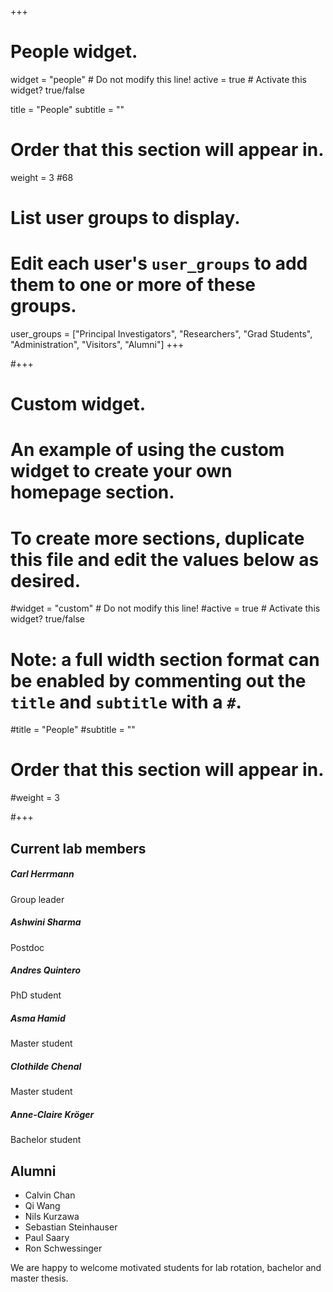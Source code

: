 +++
# People widget.
widget = "people"  # Do not modify this line!
active = true  # Activate this widget? true/false

title = "People"
subtitle = ""

# Order that this section will appear in.
weight = 3 #68

# List user groups to display.
#   Edit each user's `user_groups` to add them to one or more of these groups.
user_groups = ["Principal Investigators",
               "Researchers",
               "Grad Students",
               "Administration",
               "Visitors",
               "Alumni"]
+++


#+++
# Custom widget.
# An example of using the custom widget to create your own homepage section.
# To create more sections, duplicate this file and edit the values below as desired.
#widget = "custom"  # Do not modify this line!
#active = true  # Activate this widget? true/false

# Note: a full width section format can be enabled by commenting out the `title` and `subtitle` with a `#`.
#title = "People"
#subtitle = ""

# Order that this section will appear in.
#weight = 3

#+++



## Current lab members

##### Carl Herrmann

Group leader

##### Ashwini Sharma

Postdoc

##### Andres Quintero

PhD student


##### Asma Hamid

Master student

##### Clothilde Chenal

Master student


##### Anne-Claire Kröger

Bachelor student

## Alumni

* Calvin Chan
* Qi Wang
* Nils Kurzawa
* Sebastian Steinhauser
* Paul Saary
* Ron Schwessinger

We are happy to welcome motivated students for lab rotation, bachelor and master thesis.
